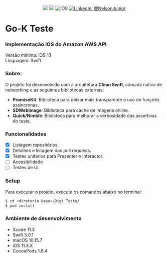 <p align="center">
    <img src="https://img.shields.io/badge/Swift-5.0.1-orange.svg" />
    <img src="https://img.shields.io/badge/Xcode-11.3.X-orange.svg" />
    <img src="https://img.shields.io/badge/platforms-iOS-brightgreen.svg?style=flat" alt="iOS" />
    <a href="https://www.linkedin.com/in/nelson-junior-70b113100/" target="_blank">
        <img src="https://img.shields.io/badge/LinkedIn-@NelsonJunior-blue.svg?style=flat" alt="LinkedIn: @NelsonJunior" />
    </a>
</p>

# Go-K Teste
### Implementação iOS do Amazon AWS API

Versão mínima: iOS 13</br>
Linguagem: Swift</br>

### Sobre:

O projeto foi desenvolvido com a arquitetura **Clean Swift**, câmada nativa de networking e as seguintes bibliotecas externas:</br>
- **PromiseKit**: Biblioteca para deixar mais transparente o uso de funções assíncronas.
- **SDWebImage**: Biblioteca para cache de imagens online.
- **Quick/Nimble**: Biblioteca para melhorar a verbosidade das assertivas do teste.

### Funcionalidades
- [x] Listagem repositórios.
- [x] Detalhes e listagem das pull requests.
- [x] Testes unitários para Presenter e Interactor.
- [ ] Acessibilidade
- [ ] Testes de UI

### Setup

Para executar o projeto, execute os comandos abaixo no terminal:
```sh
$ cd <diretorio-base>/Digi_Teste/
$ pod install
```

### Ambiente de desenvolvimento
- Xcode 11.3
- Swift 5.0.1
- macOS 10.15.7
- iOS 11.3.X
- CocoaPods 1.8.4


